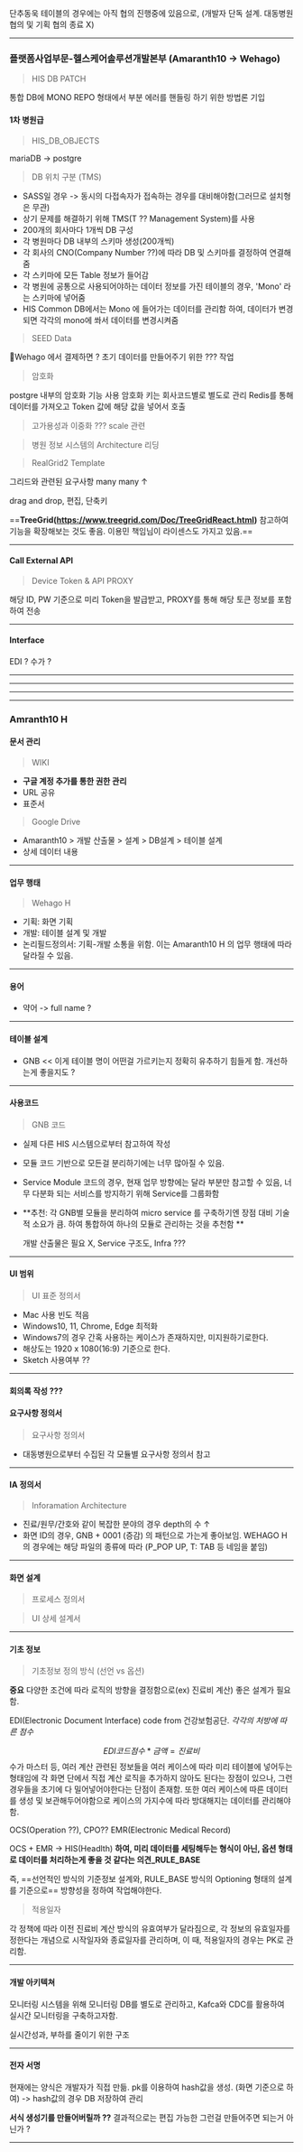 


단추동욱 
테이블의 경우에는 아직 협의 진행중에 있음으로, (개발자 단독 설계. 대동병원 협의 및 기획 협의 종료 X)

---
### 플랫폼사업부문-헬스케어솔루션개발본부 (Amaranth10 -> Wehago)

> HIS DB PATCH 

통합 DB에 MONO REPO 형태에서 부분 에러를 핸들링 하기 위한 방법론 기입 

#### 1차 병원급 

> HIS_DB_OBJECTS 
 
 mariaDB -> postgre 

>  DB 위치 구분  (TMS)

-  SASS일 경우 -> 동시의 다접속자가 접속하는 경우를 대비해야함(그러므로 설치형은 무관)
-  상기 문제를 해결하기 위해 TMS(T ?? Management System)를 사용 
- 200개의 회사마다 1개씩 DB 구성 
- 각 병원마다 DB 내부의 스키마 생성(200개씩)
- 각 회사의 CNO(Company Number ??)에 따라 DB 및 스키마를 결정하여 연결해줌 
- 각 스키마에 모든 Table 정보가 들어감 
- 각 병원에 공통으로 사용되어야하는 데이터 정보를 가진 테이블의 경우, 'Mono' 라는 스키마에 넣어줌 
- HIS Common DB에서는 Mono 에 들어가는 데이터를 관리함 하여, 데이터가 변경되면 각각의 mono에 쏴서 데이터를 변경시켜줌 

> SEED Data 

Wehago 에서 결제하면 ? 초기 데이터를 만들어주기 위한 ??? 작업 

> 암호화 

postgre 내부의 암호화 기능 사용 
암호화 키는 회사코드별로 별도로 관리
Redis를 통해 데이터를 가져오고 Token 값에 해당 값을 넣어서 호출

> 고가용성과 이중화 ??? scale 관련 


>  병원 정보 시스템의 Architecture 리딩 


> RealGrid2 Template 

그리드와 관련된 요구사항 many many ↑

drag and drop, 편집, 단축키

==**TreeGrid(https://www.treegrid.com/Doc/TreeGridReact.html)** 참고하여 기능을 확장해보는 것도 좋음. 이용민 책임님이 라이센스도 가지고 있음.== 

---
#### **Call External API**

> Device Token  & API PROXY 

해당 ID, PW 기준으로 미리 Token을 발급받고, PROXY를 통해 해당 토큰 정보를 포함하여 전송 

---
#### Interface 

EDI ? 수가 ? 






---
---
---
---
### Amranth10 H 
#### 문서 관리 

>  WIKI 

- **구글 계정 추가를 통한 권한 관리** 
- URL 공유 
- 표준서 


> Google Drive 

- Amaranth10  > 개발 산출물 > 설계 > DB설계 > 테이블 설계
- 상세 데이터 내용 


---
#### 업무 행태 

> Wehago H 

- 기획: 화면 기획
- 개발: 테이블 설계 및 개발 
- 논리필드정의서: 기획-개발 소통을 위함. 이는 Amaranth10 H 의 업무 행태에 따라 달라질 수 있음. 

---
#### 용어 

- 약어 -> full name ?

---
#### 테이블 설계

- GNB << 이게  테이블 명이 어떤걸 가르키는지 정확히 유추하기 힘들게 함. 개선하는게 좋을지도 ?

--- 
#### 사용코드 

> GNB 코드

- 실제 다른 HIS 시스템으로부터 참고하여 작성 
- 모듈 코드 기반으로 모든걸 분리하기에는 너무 많아질 수 있음. 
- Service Module 코드의 경우, 현재 업무 방향에는 달라 부분만 참고할 수 있음, 너무 다분화 되는 서비스를 방지하기 위해 Service를 그룹화함 
- **추천:  각 GNB별 모듈을 분리하여 micro service 를 구축하기엔 장점 대비 기술적 소요가 큼. 하여 통합하여 하나의 모듈로 관리하는 것을 추천함 **

	개발 산출물은 필요 X, Service 구조도, Infra ??? 

--- 
#### UI 범위 

> UI 표준 정의서 

- Mac 사용 빈도 적음 
- Windows10, 11, Chrome, Edge 최적화 
- Windows7의 경우 간혹 사용하는 케이스가 존재하지만, 미지원하기로한다.
- 해상도는 1920 x 1080(16:9) 기준으로 한다. 
- Sketch 사용여부 ?? 

---
#### 회의록 작성 ??? 

####  요구사항 정의서 

> 요구사항 정의서 

- 대동병원으로부터 수집된 각 모듈별 요구사항 정의서 참고 

---
#### IA 정의서 

> Inforamation Architecture 

- 진료/원무/간호와 같이 복잡한 분야의 경우 depth의 수 ↑
- 화면 ID의 경우, GNB + 0001 (증감) 의 패턴으로 가는게 좋아보임. WEHAGO H의 경우에는 해당 파일의 종류에 따라 (P_POP UP, T: TAB 등 네임을 붙임)

---
####  화면 설계 

> 프로세스 정의서 



> UI 상세 설계서 

---
#### 기초 정보 

> 기초정보 정의 방식 (선언 vs 옵션)

**중요**  다양한 조건에 따라 로직의 방향을 결정함으로(ex) 진료비 계산) 좋은 설계가 필요함. 

EDI(Electronic Document Interface) code from 건강보험공단. _각각의 처방에 따른 점수_ 

$$ EDI코드 점수 * 금액 = 진료비$$
수가 마스터 등, 여러 계산 관련된 정보들을 여러 케이스에 따라 미리 테이블에 넣어두는 형태임에 각 화면 단에서 직접 계산 로직을 추가하지 않아도 된다는 장점이 있으나, 그런 경우들을 초기에 다 밀어넣어야한다는 단점이 존재함. 또한 여러 케이스에 따른 데이터를 생성 및 보관해두어야함으로 케이스의 가지수에 따라 방대해지는 데이터를 관리해야함. 

OCS(Operation ??), CPO??
EMR(Electronic Medical Record)

OCS + EMR -> HIS(Headlth)
**하여, 미리 데이터를 세팅해두는 형식이 아닌,  옵션 형태로 데이터를 처리하는게 좋을 것 같다는 의견_RULE_BASE** 


즉, ==선언적인 방식의 기준정보 설계와, RULE_BASE 방식의 Optioning 형태의 설계를 기준으로== 방향성을 정하여 작업해야한다. 

> 적용일자 

각 정책에 따라 이전 진료비 계산 방식의 유효여부가 달라짐으로, 각 정보의 유효일자를 정한다는 개념으로 시작일자와 종료일자를 관리하며, 이 때, 적용일자의 경우는 PK로 관리함. 

---
#### 개발 아키텍쳐 

모니터링 시스템을 위해 모니터링 DB를 별도로 관리하고, Kafca와 CDC를 활용하여 실시간 모니터링을 구축하고자함. 

실시간성과, 부하를 줄이기 위한 구조 

---
#### 전자 서명 

현재에는 양식은 개발자가 직접 만듦. 
pk를 이용하여 hash값을 생성. (화면 기준으로 하여) -> hash값의 경우 DB 저장하여 관리 

**서식 생성기를 만들어버릴까 ??** 결과적으로는 편집 가능한 그런걸 만들어주면 되는거 아닌가 ?

--- 
